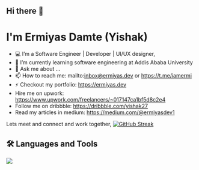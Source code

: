 ## Hi there 👋

# I'm Ermiyas Damte (Yishak)

- 💻 I’m a Software Engineer | Developer | UI/UX designer,
- 🌱 I’m currently learning software engineering at Addis Ababa University
- 💬 Ask me about ...
- 📫 How to reach me: mailto:inbox@ermiyas.dev  or https://t.me/iamermi
- ⚡ Checkout my portfolio: https://ermiyas.dev
-  Hire me on upwork: https://www.upwork.com/freelancers/~017147ca1bf5d8c2e4
-  Follow me on dribbble: https://dribbble.com/yishak27
-  Read my articles in medium: https://medium.com/@ermiyasdev1

  Lets meet and connect and work together, 
[![GitHub Streak](https://streak-stats.demolab.com?user=Yishak27)](https://git.io/streak-stats)

## 🛠️ Languages and Tools
<p align="left">
  <img src="https://skillicons.dev/icons?i=nodejs,express,vscode,visualstudio,supabase,js,ts,vue,css,html,java,cpp,git,github,vscode,linux,docker,kubernetes,mongodb,mysql,postgres,heroku,react,nextjs,sass,bootstrap,redis" />
</p>
